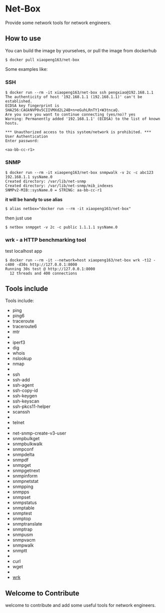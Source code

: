 # Net-Box


Provide some network tools for network engineers.

## How to use

You can build the image by yourselves, or pull the image from dockerhub

```
$ docker pull xiaopeng163/net-box
```

Some examples like:

### SSH

```
$ docker run --rm -it xiaopeng163/net-box ssh pengxiao@192.168.1.1
The authenticity of host '192.168.1.1 (192.168.1.1)' can't be established.
ECDSA key fingerprint is SHA256:CAGkNVP0v5CIIVMXd2L24B+n+eGuhLRnTY1+W3tncaQ.
Are you sure you want to continue connecting (yes/no)? yes
Warning: Permanently added '192.168.1.1' (ECDSA) to the list of known hosts.

*** Unauthorized access to this system/network is prohibited. ***
User Authentication
Enter password:

<aa-bb-cc-r1>
```

### SNMP

```
$ docker run --rm -it xiaopeng163/net-box snmpwalk -v 2c -c abc123 192.168.1.1 sysName.0
Created directory: /var/lib/net-snmp
Created directory: /var/lib/net-snmp/mib_indexes
SNMPv2-MIB::sysName.0 = STRING: aa-bb-cc-r1
```

**it will be handy to use alias**

```
$ alias netbox="docker run --rm -it xiaopeng163/net-box"
```

then just use 

```
$ netbox snmpget -v 2c -c public 1.1.1.1 sysName.0
```


### wrk - a HTTP benchmarking tool


test localhost app

```
$ docker run --rm -it --network=host xiaopeng163/net-box wrk -t12 -c400 -d30s http://127.0.0.1:8000
Running 30s test @ http://127.0.0.1:8000
  12 threads and 400 connections
```


## Tools include

Tools include:

- ping
- ping6
- traceroute
- traceroute6
- mtr
- 
- iperf3
- dig
- whois
- nslookup
- nmap
- 
- ssh
- ssh-add
- ssh-agent
- ssh-copy-id
- ssh-keygen
- ssh-keyscan
- ssh-pkcs11-helper
- scanssh
- 
- telnet
- 
- net-snmp-create-v3-user
- snmpbulkget
- snmpbulkwalk
- snmpconf
- snmpdelta
- snmpdf
- snmpget
- snmpgetnext
- snmpinform
- snmpnetstat
- snmpping
- snmpps
- snmpset
- snmpstatus
- snmptable
- snmptest
- snmptop
- snmptranslate
- snmptrap
- snmpusm
- snmpvacm
- snmpwalk
- snmptt
- 
- curl
- wget
- 
- [wrk](https://github.com/wg/wrk)

## Welcome to Contribute

welcome to contribute and add some useful tools for network engineers.
